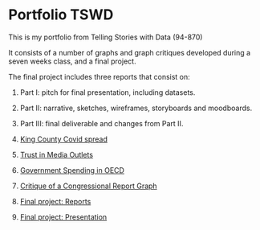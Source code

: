 # Portfolio TSWD

This is my portfolio from Telling Stories with Data (94-870)

It consists of a number of graphs and graph critiques developed during a seven weeks class, and a final project.

The final project includes three reports that consist on: 
1. Part I: pitch for final presentation, including datasets.
2. Part II: narrative, sketches, wireframes, storyboards and moodboards.
3. Part III: final deliverable and changes from Part II. 

1. [King County Covid spread](https://ribarrag.github.io/portfolio_TSWD/KingCounty_covid.html)
2. [Trust in Media Outlets](https://ribarrag.github.io/portfolio_TSWD/Trust_Media.html)
3. [Government Spending in OECD](https://ribarrag.github.io/portfolio_TSWD/Govt_spending.html)
4. [Critique of a Congressional Report Graph](https://ribarrag.github.io/portfolio/visualization3_4.html)
5. [Final project: Reports](https://ribarrag.github.io/portfolio/Final_PartIII.html)
6. [Final project: Presentation](https://carnegiemellon.shorthandstories.com/poke-me_longversion/index.html)

